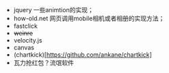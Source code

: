 - jquery 一些animtion的实现；
- how-old.net 网页调用mobile相机或者相册的实现方法；
- fastclick
- ~~weinre~~
- velocity.js
- canvas
- (chartkick)[https://github.com/ankane/chartkick]
- 瓦力抢红包？流氓软件